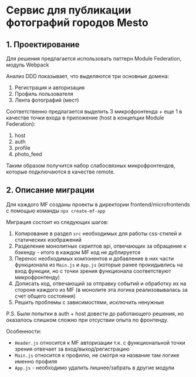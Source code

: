 # Сервис для публикации фотографий городов Mesto

## 1. Проектирование

Для решения предлагается использовать паттерн Module Federation, модуль Webpack

Анализ DDD показывает, что выделяются три основные домена:
1. Регистрация и авторизация
2. Профиль пользователя
3. Лента фотографий (мест)

Соответственно предлагается выделить 3 микрофронтенда + еще 1 в качестве точки входа в приложение (host в концепции Module Federation):
1. host
2. auth
3. profile
4. photo_feed

Таким образом получится набор слабосвязных микрофронтендов, которые подключаются в качестве remote.

## 2. Описание миграции

Для каждого MF созданы проекты в директории frontend/microfrontends с помощью команды `npx create-mf-app`

Миграция состоит из следующих шагов:
1. Копирование в раздел `src` необходимых для работы css-стилей и статических изображений
2. Разделение монолитных скриптов api, отвечающих за обращение к бэкенду - итого в каждом MF код не дублируется
3. Перенос необходимых компонентов и добавление в них части функционала из `Main.js` и `App.js` (которые ранее прокидывлись на вход функции, но с точки зрения функционала соответствуют микрофронтенду)
4. Дописать код, отвечающий за отправку событий и обработку их на стороне каждого из MF (в монолите эта логика реализовывалась за счет общего состояния)
5. Решить проблемы с зависимостями, исключить ненужные

P.S. Были попытки в auth + host довести до работающего решения, но оказалось слишком сложно при отсуствии опыта по фронтенду. 

Особенности:
- `Header.js` относится к MF авторизации т.к. с функциональной точки зрения отвечает за вход/выход/регистрацию
- `Main.js` относится к профилю, не смотря на название там логике именно профиля
- `App.js` - необходимо удалить лишнее/забрать в другие модули